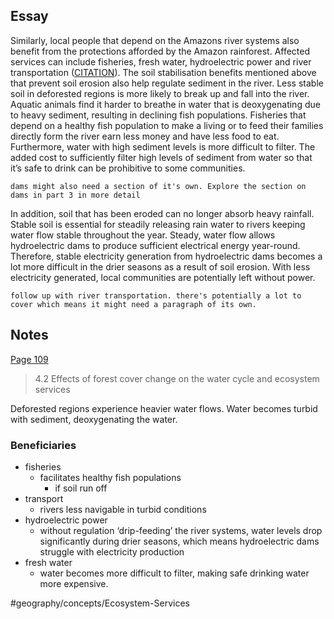 ## Essay
Similarly, local people that depend on the Amazons river systems also benefit from the protections afforded by the Amazon rainforest. Affected services can include fisheries, fresh water, hydroelectric power and river transportation ([CITATION](highlights://Amazon%20Life#page=109)).  The soil stabilisation benefits mentioned above that prevent soil erosion also help regulate sediment in the river. Less stable soil in deforested regions is more likely to break up and fall into the river. Aquatic animals find it harder to breathe in water that is deoxygenating due to heavy sediment, resulting in declining fish populations. Fisheries that depend on a healthy fish population to make a living or to feed their families directly form the river earn less money and have less food to eat. Furthermore, water with high sediment levels is more difficult to filter. The added cost to sufficiently filter high levels of sediment from water so that it’s safe to drink can be prohibitive to some communities. 

`dams might also need a section of it's own. Explore the section on dams in part 3 in more detail`

In addition, soil that has been eroded can no longer absorb heavy rainfall. Stable soil is essential for steadily releasing rain water to rivers keeping water flow stable throughout the year. Steady, water flow allows hydroelectric dams to produce sufficient electrical energy year-round. Therefore, stable electricity generation from hydroelectric dams becomes a lot more difficult in the drier seasons as a result of soil erosion. With less electricity generated, local communities are potentially left without power.


`follow up with river transportation. there's potentially a lot to cover which means it might need a paragraph of its own.`



## Notes
  [Page 109](highlights://Amazon%20Life#page=109) 
> 4.2 Effects of forest cover change on the water cycle and ecosystem services  

Deforested regions experience heavier water flows. Water becomes turbid with sediment, deoxygenating the water.

### Beneficiaries
- fisheries
	- facilitates healthy fish populations
		- if soil run off 
- transport
	- rivers less navigable in turbid conditions
- hydroelectric power
	- without regulation ‘drip-feeding’ the river systems, water levels drop significantly during drier seasons, which means hydroelectric dams struggle with electricity production
- fresh water
	- water becomes more difficult to filter, making safe drinking water more expensive.


#geography/concepts/Ecosystem-Services 